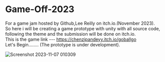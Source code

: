 # Game-Off-2023
For a game jam hosted by Github,Lee Reilly on itch.io.(November 2023).   
So here i will be creating a game prototype with unity with all source code, following the theme and the submission will be done on itch.io.   
This is the game link ---  https://chenzipandeyy.itch.io/goballgo    
Let's Begin........   (The prototype is under development).   

![Screenshot 2023-11-07 010309](https://github.com/Saurabh5240/Game-Off-2023/assets/129985013/3a54e35d-80f4-4a2c-9b87-2f60c84053d9)
